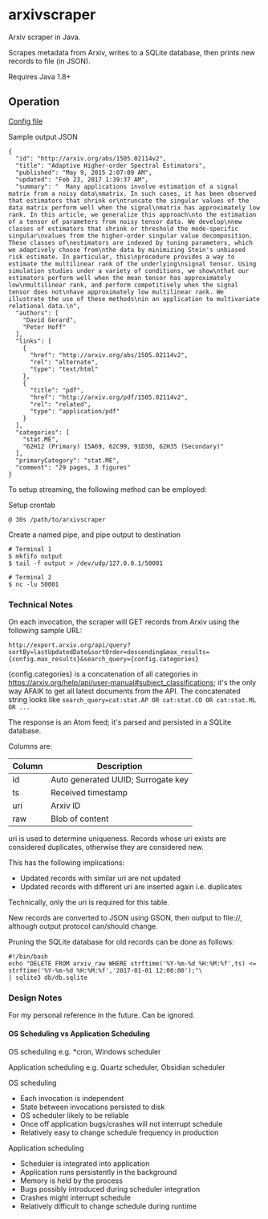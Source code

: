 # arxivscraper

Arxiv scraper in Java.

Scrapes metadata from Arxiv, writes to a SQLite database, then prints new records to file (in JSON).

Requires Java 1.8+

## Operation

[Config file](https://github.com/jusw85/arxivscraper/blob/master/src/main/config/config.ini)

Sample output JSON

    {
      "id": "http://arxiv.org/abs/1505.02114v2",
      "title": "Adaptive Higher-order Spectral Estimators",
      "published": "May 9, 2015 2:07:09 AM",
      "updated": "Feb 23, 2017 1:39:37 AM",
      "summary": "  Many applications involve estimation of a signal matrix from a noisy data\nmatrix. In such cases, it has been observed that estimators that shrink or\ntruncate the singular values of the data matrix perform well when the signal\nmatrix has approximately low rank. In this article, we generalize this approach\nto the estimation of a tensor of parameters from noisy tensor data. We develop\nnew classes of estimators that shrink or threshold the mode-specific singular\nvalues from the higher-order singular value decomposition. These classes of\nestimators are indexed by tuning parameters, which we adaptively choose from\nthe data by minimizing Stein's unbiased risk estimate. In particular, this\nprocedure provides a way to estimate the multilinear rank of the underlying\nsignal tensor. Using simulation studies under a variety of conditions, we show\nthat our estimators perform well when the mean tensor has approximately low\nmultilinear rank, and perform competitively when the signal tensor does not\nhave approximately low multilinear rank. We illustrate the use of these methods\nin an application to multivariate relational data.\n",
      "authors": [
        "David Gerard",
        "Peter Hoff"
      ],
      "links": [
        {
          "href": "http://arxiv.org/abs/1505.02114v2",
          "rel": "alternate",
          "type": "text/html"
        },
        {
          "title": "pdf",
          "href": "http://arxiv.org/pdf/1505.02114v2",
          "rel": "related",
          "type": "application/pdf"
        }
      ],
      "categories": [
        "stat.ME",
        "62H12 (Primary) 15A69, 62C99, 91D30, 62H35 (Secondary)"
      ],
      "primaryCategory": "stat.ME",
      "comment": "29 pages, 3 figures"
    }
    
To setup streaming, the following method can be employed:

Setup crontab

    @ 30s /path/to/arxivscraper


Create a named pipe, and pipe output to destination

    # Terminal 1
    $ mkfifo output
    $ tail -f output > /dev/udp/127.0.0.1/50001
    
    # Terminal 2
    $ nc -lu 50001
    

### Technical Notes

On each invocation, the scraper will GET records from Arxiv using the following sample URL:

    http://export.arxiv.org/api/query?sortBy=lastUpdatedDate&sortOrder=descending&max_results={config.max_results}&search_query={config.categories}
    
{config.categories} is a concatenation of all categories in https://arxiv.org/help/api/user-manual#subject_classifications; it's the only way AFAIK to get all latest documents from the API. The concatenated string looks like `search_query=cat:stat.AP OR cat:stat.CO OR cat:stat.ML OR ...`

The response is an Atom feed; it's parsed and persisted in a SQLite database.

Columns are:

Column | Description
--- | ---
id | Auto generated UUID; Surrogate key
ts | Received timestamp
uri | Arxiv ID
raw | Blob of content

uri is used to determine uniqueness. Records whose uri exists are considered duplicates, otherwise they are considered new.

This has the following implications:
* Updated records with similar uri are not updated
* Updated records with different uri are inserted again i.e. duplicates

Technically, only the uri is required for this table.

New records are converted to JSON using GSON, then output to file://, although output protocol can/should change.

Pruning the SQLite database for old records can be done as follows:

    #!/bin/bash
    echo "DELETE FROM arxiv_raw WHERE strftime('%Y-%m-%d %H:%M:%f',ts) <= strftime('%Y-%m-%d %H:%M:%f','2017-01-01 12:00:00');"\
    | sqlite3 db/db.sqlite

### Design Notes

For my personal reference in the future. Can be ignored.

#### OS Scheduling vs Application Scheduling

OS scheduling e.g. *cron, Windows scheduler

Application scheduling e.g. Quartz scheduler, Obsidian scheduler

OS scheduling
* Each invocation is independent
* State between invocations persisted to disk
* OS scheduler likely to be reliable
* Once off application bugs/crashes will not interrupt schedule
* Relatively easy to change schedule frequency in production

Application scheduling
* Scheduler is integrated into application
* Application runs persistently in the background
* Memory is held by the process
* Bugs possibly introduced during scheduler integration
* Crashes might interrupt schedule
* Relatively difficult to change schedule during runtime


